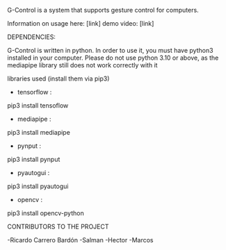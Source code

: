 G-Control is a system that supports gesture control for computers.

Information on usage here: [link]
demo video: [link]

DEPENDENCIES:

G-Control is written in python. In order to use it, you must have python3 installed in your computer.
Please do not use python 3.10 or above, as the mediapipe library still does not work correctly with it

libraries used (install them via pip3)

 - tensorflow :

 pip3 install tensoflow

 - mediapipe :

 pip3 install mediapipe

 - pynput :

 pip3 install pynput

 - pyautogui :

 pip3 install pyautogui

 - opencv :

 pip3 install opencv-python

 CONTRIBUTORS TO THE PROJECT

 -Ricardo Carrero Bardón
 -Salman
 -Hector
 -Marcos

